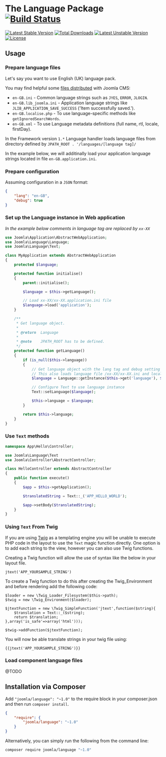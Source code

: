 # The Language Package [![Build Status](https://travis-ci.org/joomla-framework/language.png?branch=master)](https://travis-ci.org/joomla-framework/language)

[![Latest Stable Version](https://poser.pugx.org/joomla/language/v/stable)](https://packagist.org/packages/joomla/language)
[![Total Downloads](https://poser.pugx.org/joomla/language/downloads)](https://packagist.org/packages/joomla/language)
[![Latest Unstable Version](https://poser.pugx.org/joomla/language/v/unstable)](https://packagist.org/packages/joomla/language)
[![License](https://poser.pugx.org/joomla/language/license)](https://packagist.org/packages/joomla/language)

## Usage


### Prepare language files

Let's say you want to use English (UK) language pack.

You may find helpful some [files distributed](https://github.com/joomla/joomla-cms/tree/master/language/en-GB) with Joomla CMS:

- `en-GB.ini` - Common language strings such as `JYES`, `ERROR`, `JLOGIN`.
- `en-GB.lib_joomla.ini` - Application language strings like `JLIB_APPLICATION_SAVE_SUCCESS` ('Item successfully saved.').
- `en-GB.localise.php` - To use language-specific methods like `getIgnoredSearchWords`.
- `en-GB.xml` - To use Language metadata definitions (full name, rtl, locale, firstDay).

In the Framework version `1.*` Language handler loads language files from directory defined by `JPATH_ROOT . '/languages/[language tag]/`

In the example below, we will additinally load your application language strings located in file `en-GB.application.ini`.


### Prepare configuration

Assuming configuration in a `JSON` format:

```JSON
{
	"lang": "en-GB",
	"debug": true
}
```

### Set up the Language instance in Web application

_In the example below comments in language tag are replaced by `xx-XX`_

```PHP
use Joomla\Application\AbstractWebApplication;
use Joomla\Language\Language;
use Joomla\Language\Text;

class MyApplication extends AbstractWebApplication
{
	protected $language;

	protected function initialise()
	{
		parent::initialise();

		$language = $this->getLanguage();

		// Load xx-XX/xx-XX.application.ini file
		$language->load('application');
	}

	/**
	 * Get language object.
	 *
	 * @return  Language
	 *
	 * @note    JPATH_ROOT has to be defined.
	 */
	protected function getLanguage()
	{
		if (is_null($this->language))
		{
			// Get language object with the lang tag and debug setting in your configuration
			// This also loads language file /xx-XX/xx-XX.ini and localisation methods /xx-XX/xx-XX.localise.php if available
			$language = Language::getInstance($this->get('language'), $this->get('debug'));

			// Configure Text to use language instance
			Text::setLanguage($language);

			$this->language = $language;
		}

		return $this->language;
	}
}

```

### Use `Text` methods

```PHP
namespace App\Hello\Controller;

use Joomla\Language\Text
use Joomla\Controller\AbstractController;

class HelloController extends AbstractController
{
	public function execute()
	{
		$app = $this->getApplication();

		$translatedString = Text::_('APP_HELLO_WORLD');

		$app->setBody($translatedString);
	}
}

```

### Using `Text` From Twig ###

If you are using [Twig](http://twig.sensiolabs.org/) as a templating engine you will be unable to execute PHP code in the layout to use the `Text` magic function directly.  One option is to add each string to the view, however you can also use Twig functions.

Creating a Twig function will allow the use of syntax like the below in your layout file.

	jtext('APP_YOURSAMPLE_STRING')

To create a Twig function to do this after creating the Twig_Environment and before rendering add the following code:

	$loader = new \Twig_Loader_Filesystem($this->path);
	$twig = new \Twig_Environment($loader);

	$jtextFunction = new \Twig_SimpleFunction('jtext',function($string){
		$translation = Text::_($string);
		return $translation;
	},array('is_safe'=>array('html')));

	$twig->addFunction($jtextFunction);

You will now be able translate strings in your twig file using:

	{{jtext('APP_YOURSAMPLE_STRING')}}



### Load component language files

@TODO


## Installation via Composer

Add `"joomla/language": "~1.0"` to the require block in your composer.json and then run `composer install`.

```json
{
	"require": {
		"joomla/language": "~1.0"
	}
}
```

Alternatively, you can simply run the following from the command line:

```sh
composer require joomla/language "~1.0"
```

